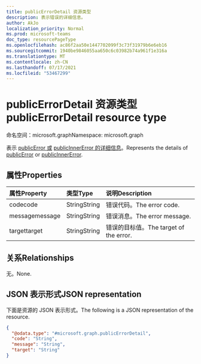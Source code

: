 ```yaml
---
title: publicErrorDetail 资源类型
description: 表示错误的详细信息。
author: AkJo
localization_priority: Normal
ms.prod: microsoft-teams
doc_type: resourcePageType
ms.openlocfilehash: ac86f2aa50e1447702099f3c73f31979b6e6eb16
ms.sourcegitcommit: 1940be9846055aa650c6c03982b74a961f1e316a
ms.translationtype: MT
ms.contentlocale: zh-CN
ms.lasthandoff: 07/17/2021
ms.locfileid: "53467299"
---
```

# <a name="publicerrordetail-resource-type"></a><span data-ttu-id="530af-103">publicErrorDetail 资源类型</span><span class="sxs-lookup"><span data-stu-id="530af-103">publicErrorDetail resource type</span></span>

<span data-ttu-id="530af-104">命名空间：microsoft.graph</span><span class="sxs-lookup"><span data-stu-id="530af-104">Namespace: microsoft.graph</span></span>

<span data-ttu-id="530af-105">表示 [publicError 或](../resources/publicerror.md) [publicInnerError 的详细信息](../resources/publicinnererror.md)。</span><span class="sxs-lookup"><span data-stu-id="530af-105">Represents the details of [publicError](../resources/publicerror.md) or [publicInnerError](../resources/publicinnererror.md).</span></span>

## <a name="properties"></a><span data-ttu-id="530af-106">属性</span><span class="sxs-lookup"><span data-stu-id="530af-106">Properties</span></span>
|<span data-ttu-id="530af-107">属性</span><span class="sxs-lookup"><span data-stu-id="530af-107">Property</span></span>|<span data-ttu-id="530af-108">类型</span><span class="sxs-lookup"><span data-stu-id="530af-108">Type</span></span>|<span data-ttu-id="530af-109">说明</span><span class="sxs-lookup"><span data-stu-id="530af-109">Description</span></span>|
|:---|:---|:---|
|<span data-ttu-id="530af-110">code</span><span class="sxs-lookup"><span data-stu-id="530af-110">code</span></span>|<span data-ttu-id="530af-111">String</span><span class="sxs-lookup"><span data-stu-id="530af-111">String</span></span>|<span data-ttu-id="530af-112">错误代码。</span><span class="sxs-lookup"><span data-stu-id="530af-112">The error code.</span></span>|
|<span data-ttu-id="530af-113">message</span><span class="sxs-lookup"><span data-stu-id="530af-113">message</span></span>|<span data-ttu-id="530af-114">String</span><span class="sxs-lookup"><span data-stu-id="530af-114">String</span></span>|<span data-ttu-id="530af-115">错误消息。</span><span class="sxs-lookup"><span data-stu-id="530af-115">The error message.</span></span>|
|<span data-ttu-id="530af-116">target</span><span class="sxs-lookup"><span data-stu-id="530af-116">target</span></span>|<span data-ttu-id="530af-117">String</span><span class="sxs-lookup"><span data-stu-id="530af-117">String</span></span>|<span data-ttu-id="530af-118">错误的目标值。</span><span class="sxs-lookup"><span data-stu-id="530af-118">The target of the error.</span></span>|

## <a name="relationships"></a><span data-ttu-id="530af-119">关系</span><span class="sxs-lookup"><span data-stu-id="530af-119">Relationships</span></span>
<span data-ttu-id="530af-120">无。</span><span class="sxs-lookup"><span data-stu-id="530af-120">None.</span></span>

## <a name="json-representation"></a><span data-ttu-id="530af-121">JSON 表示形式</span><span class="sxs-lookup"><span data-stu-id="530af-121">JSON representation</span></span>
<span data-ttu-id="530af-122">下面是资源的 JSON 表示形式。</span><span class="sxs-lookup"><span data-stu-id="530af-122">The following is a JSON representation of the resource.</span></span>
<!-- {
  "blockType": "resource",
  "@odata.type": "microsoft.graph.publicErrorDetail"
}
-->
``` json
{
  "@odata.type": "#microsoft.graph.publicErrorDetail",
  "code": "String",
  "message": "String",
  "target": "String"
}
```
